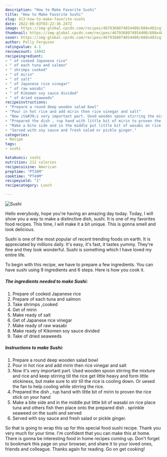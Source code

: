 ```yaml
---
description: "How to Make Favorite Sushi"
title: "How to Make Favorite Sushi"
slug: 413-how-to-make-favorite-sushi
date: 2022-08-03T03:22:36.247Z
image: https://img-global.cpcdn.com/recipes/4679368074854400/680x482cq70/sushi-recipe-main-photo.jpg
thumbnail: https://img-global.cpcdn.com/recipes/4679368074854400/680x482cq70/sushi-recipe-main-photo.jpg
cover: https://img-global.cpcdn.com/recipes/4679368074854400/680x482cq70/sushi-recipe-main-photo.jpg
author: Polly Ferguson
ratingvalue: 4.1
reviewcount: 14042
recipeingredient:
- " of cooked Japanese rice"
- " of each tuna and salmon"
- " shrimps cooked"
- " of mirin"
- " of salt"
- " of Japanese rice vinegar"
- " of raw wasabi"
- " of Kikomen soy sauce divided"
- " of dried seaweeds"
recipeinstructions:
- "Prepare a round deep wooden salad bowl"
- "Pour in hot rice and add mirin then rice vinegar and salt"
- "Now it&#39;s very important part. Used wooden spoon stirring the mixture and rice and keep stirring till the rice get little heavy and form little stickiness, but make sure to stir till the rice is cooling down. Or uesed the fan to help cooling while stirring the rice."
- "Prepared the dish , rup hand with little bit of mirin to proven the rice stick on your hand"
- "Make a bite side and in the middle put little bit of wasabi on rice place tuna and others fish  then place onto the prepared dish . sprinkle seaweed on the sushi and served"
- "Served with soy sauce and fresh salad or pickle ginger."
categories:
- Recipe
tags:
- sushi

katakunci: sushi 
nutrition: 212 calories
recipecuisine: American
preptime: "PT26M"
cooktime: "PT49M"
recipeyield: "1"
recipecategory: Lunch

---
```



![Sushi](https://img-global.cpcdn.com/recipes/4679368074854400/680x482cq70/sushi-recipe-main-photo.jpg)

Hello everybody, hope you're having an amazing day today. Today, I will show you a way to make a distinctive dish, sushi. It is one of my favorites food recipes. This time, I will make it a bit unique. This is gonna smell and look delicious.



Sushi is one of the most popular of recent trending foods on earth. It is appreciated by millions daily. It's easy, it's fast, it tastes yummy. They're fine and they look wonderful. Sushi is something which I have loved my entire life.


To begin with this recipe, we have to prepare a few ingredients. You can have sushi using 9 ingredients and 6 steps. Here is how you cook it.

<!--inarticleads1-->

##### The ingredients needed to make Sushi:

1. Prepare  of cooked Japanese rice
1. Prepare  of each tuna and salmon
1. Take  shrimps ,cooked
1. Get  of mirin
1. Make ready  of salt
1. Get  of Japanese rice vinegar
1. Make ready  of raw wasabi
1. Make ready  of Kikomen soy sauce divided
1. Take  of dried seaweeds




<!--inarticleads2-->

##### Instructions to make Sushi:

1. Prepare a round deep wooden salad bowl
1. Pour in hot rice and add mirin then rice vinegar and salt
1. Now it&#39;s very important part. Used wooden spoon stirring the mixture and rice and keep stirring till the rice get little heavy and form little stickiness, but make sure to stir till the rice is cooling down. Or uesed the fan to help cooling while stirring the rice.
1. Prepared the dish , rup hand with little bit of mirin to proven the rice stick on your hand
1. Make a bite side and in the middle put little bit of wasabi on rice place tuna and others fish  then place onto the prepared dish . sprinkle seaweed on the sushi and served
1. Served with soy sauce and fresh salad or pickle ginger.




So that is going to wrap this up for this special food sushi recipe. Thank you very much for your time. I'm confident that you can make this at home. There is gonna be interesting food in home recipes coming up. Don't forget to bookmark this page on your browser, and share it to your loved ones, friends and colleague. Thanks again for reading. Go on get cooking!
